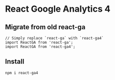 # React Google Analytics 4

## Migrate from old react-ga

```
// Simply replace `react-ga` with `react-ga4`
import ReactGA from 'react-ga';
import ReactGA from 'react-ga4';
```

## Install

```
npm i react-ga4
```
